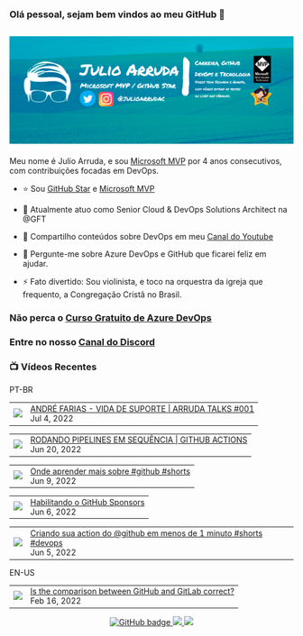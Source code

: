 ### Olá pessoal, sejam bem vindos ao meu GitHub 👋

## [![Julio Arruda Header](https://raw.githubusercontent.com/julioarruda/julioarruda/master/fundo%20github.png)](https://youtube.com/user/julioarrudac)
Meu nome é Julio Arruda, e sou [Microsoft MVP](https://mvp.microsoft.com/pt-br/PublicProfile/5002557?fullName=Julio%20%20Arruda) por 4 anos consecutivos, com contribuições focadas em DevOps.


- ⭐ Sou [GitHub Star](https://stars.github.com/profiles/julioarruda) e [Microsoft MVP](https://mvp.microsoft.com/pt-br/PublicProfile/5002557?fullName=Julio%20%20Arruda)

- 🔭 Atualmente atuo como Senior Cloud & DevOps Solutions Architect na @GFT

- 👯 Compartilho conteúdos sobre DevOps em meu [Canal do Youtube](https://youtube.com/user/julioarrudac)

- 💬 Pergunte-me sobre Azure DevOps e GitHub que ficarei feliz em ajudar.

- ⚡ Fato divertido: Sou violinista, e toco na orquestra da igreja que frequento, a Congregação Cristã no Brasil.





### Não perca o [Curso Gratuito de Azure DevOps](https://github.com/julioarruda/Curso-Azure-DevOps)

### Entre no nosso [Canal do Discord](https://discord.gg/HAr9WFYkpB)


### 📺 Vídeos Recentes

PT-BR

<!-- YOUTUBE:START --><table><tr><td><a href="https://www.youtube.com/watch?v=jIBF0LUxyec"><img width="140px" src="https://i.ytimg.com/vi/jIBF0LUxyec/mqdefault.jpg"></a></td>
<td><a href="https://www.youtube.com/watch?v=jIBF0LUxyec">ANDRÉ FARIAS - VIDA DE SUPORTE | ARRUDA TALKS #001</a><br/>Jul 4, 2022</td></tr></table>
<table><tr><td><a href="https://www.youtube.com/watch?v=VwP2Q8FLwEM"><img width="140px" src="https://i.ytimg.com/vi/VwP2Q8FLwEM/mqdefault.jpg"></a></td>
<td><a href="https://www.youtube.com/watch?v=VwP2Q8FLwEM">RODANDO PIPELINES EM SEQUÊNCIA | GITHUB ACTIONS</a><br/>Jun 20, 2022</td></tr></table>
<table><tr><td><a href="https://www.youtube.com/watch?v=pbyR_YXOUNs"><img width="140px" src="https://i.ytimg.com/vi/pbyR_YXOUNs/mqdefault.jpg"></a></td>
<td><a href="https://www.youtube.com/watch?v=pbyR_YXOUNs">Onde aprender mais sobre #github #shorts</a><br/>Jun 9, 2022</td></tr></table>
<table><tr><td><a href="https://www.youtube.com/watch?v=pwUCeXyP_lI"><img width="140px" src="https://i.ytimg.com/vi/pwUCeXyP_lI/mqdefault.jpg"></a></td>
<td><a href="https://www.youtube.com/watch?v=pwUCeXyP_lI">Habilitando o GitHub Sponsors</a><br/>Jun 6, 2022</td></tr></table>
<table><tr><td><a href="https://www.youtube.com/watch?v=5SVvFM5VUE4"><img width="140px" src="https://i.ytimg.com/vi/5SVvFM5VUE4/mqdefault.jpg"></a></td>
<td><a href="https://www.youtube.com/watch?v=5SVvFM5VUE4">Criando sua action do @github em menos de 1 minuto #shorts #devops</a><br/>Jun 5, 2022</td></tr></table>
<!-- YOUTUBE:END -->

EN-US
<!-- YOUTUBEEN:START --><table><tr><td><a href="https://www.youtube.com/watch?v=wHo1ftsyzNE"><img width="140px" src="https://i.ytimg.com/vi/wHo1ftsyzNE/mqdefault.jpg"></a></td>
<td><a href="https://www.youtube.com/watch?v=wHo1ftsyzNE">Is the comparison between GitHub and GitLab correct?</a><br/>Feb 16, 2022</td></tr></table>
<!-- YOUTUBEEN:END -->



<p align="center">
  <a href="https://github.com/julioarruda?tab=followers">
    <img src="https://img.shields.io/github/followers/julioarruda?label=Followers&logo=GitHub&style=for-the-badge" alt="GitHub badge" />
  </a>
  <a href="http://twitter.com/julioarrudac">
    <img src="https://img.shields.io/twitter/follow/julioarrudac?label=Twitter&logo=twitter&style=for-the-badge" />
  </a>
  <a href="http://youtube.com/c/julioarruda?sub_confirmation=1">
    <img src="https://img.shields.io/youtube/views/4BYlkYtHNus?label=YouTube&logo=YouTube&style=for-the-badge" />
  </a>
</p>

<!--
**julioarruda/julioarruda** is a ✨ _special_ ✨ repository because its `README.md` (this file) appears on your GitHub profile.

Here are some ideas to get you started:

- 🔭 I’m currently working on ...
- 🌱 I’m currently learning ...
- 👯 I’m looking to collaborate on ...
- 🤔 I’m looking for help with ...
- 💬 Ask me about ...
- 📫 How to reach me: ...
- 😄 Pronouns: ...
- ⚡ Fun fact: ...
-->
